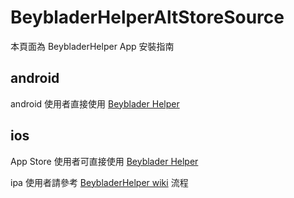 # BeybladerHelperAltStoreSource

本頁面為 BeybladerHelper App 安裝指南

## android

android 使用者直接使用 [Beyblader Helper](https://play.google.com/store/apps/details?id=com.burnie.Fake&pcampaignid=web_share)

## ios

App Store 使用者可直接使用 [Beyblader Helper](https://apps.apple.com/us/app/beybladerhelper/id6747081690)

ipa 使用者請參考 [BeybladerHelper wiki](https://github.com/WCW0310/BeybladerHelperAltStoreSource/wiki) 流程
